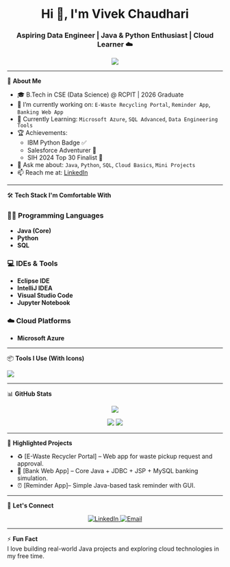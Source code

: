 <h1 align="center">Hi 👋, I'm Vivek Chaudhari</h1>
<h3 align="center">Aspiring Data Engineer | Java & Python Enthusiast | Cloud Learner ☁️</h3>

<p align="center">
  <img src="https://readme-typing-svg.herokuapp.com?font=Fira+Code&duration=4000&pause=1000&color=1DB5F0&width=435&lines=Core+Java+%7C+Python+%7C+SQL;Azure+%7C+VS+Code+%7C+Eclipse+%7C+Jupyter;Aspiring+Data+Engineer+%7C+Cloud+Explorer+%7C+Problem+Solver" />
</p>

---

🌟 **About Me**

- 🎓 B.Tech in CSE (Data Science) @ RCPIT | 2026 Graduate  
- 🔭 I’m currently working on: `E-Waste Recycling Portal`, `Reminder App`, `Banking Web App`  
- 🧠 Currently Learning: `Microsoft Azure`, `SQL Advanced`, `Data Engineering Tools`  
- 🏆 Achievements:
  - IBM Python Badge ✅  
  - Salesforce Adventurer 🧭  
  - SIH 2024 Top 30 Finalist 🏅  
- 💬 Ask me about: `Java`, `Python`, `SQL`, `Cloud Basics`, `Mini Projects`  
- 📫 Reach me at: [LinkedIn]( https://www.linkedin.com/in/vivek-chaudhari-a033b6259?utm_source=share&utm_campaign=share_via&utm_content=profile&utm_medium=android_app)

---

🛠️ **Tech Stack I'm Comfortable With**

### 👨‍💻 Programming Languages
- **Java (Core)**
- **Python**
- **SQL**

### 💻 IDEs & Tools
- **Eclipse IDE**
- **IntelliJ IDEA**
- **Visual Studio Code**
- **Jupyter Notebook**

### ☁️ Cloud Platforms
- **Microsoft Azure**

---

📦 **Tools I Use (With Icons)**

<p align="left">
  <img src="https://skillicons.dev/icons?i=java,python,mysql,azure,vscode,eclipse,intellij,jupyter" />
</p>

---

📊 **GitHub Stats**

<p align="center">
  <img src="https://github-readme-streak-stats.herokuapp.com?user=Vivek-chaudhari&theme=tokyonight" />
</p>

<p align="center">
  <img src="https://github-readme-stats.vercel.app/api?username=Vivek-chaudhari&show_icons=true&theme=github_dark" />
  <img src="https://github-readme-stats.vercel.app/api/top-langs/?username=Vivek-chaudhari&layout=compact&theme=github_dark" />
</p>

---

🚀 **Highlighted Projects**

- ♻️ [E-Waste Recycler Portal] – Web app for waste pickup request and approval.
- 🏦 [Bank Web App] – Core Java + JDBC + JSP + MySQL banking simulation.
- ⏰ [Reminder App]– Simple Java-based task reminder with GUI.


---

📢 **Let's Connect**

<p align="center">
  <a href="https://www.linkedin.com/in/vivek-chaudhari-a033b6259?utm_source=share&utm_campaign=share_via&utm_content=profile&utm_medium=android_app   " target="_blank">
    <img alt="LinkedIn" src="https://img.shields.io/badge/-LinkedIn-blue?style=for-the-badge&logo=linkedin&logoColor=white" />
  </a>
  <a href="mailto:chaudharivivek2004@gmail.com" target="_blank">
    <img alt="Email" src="https://img.shields.io/badge/-Gmail-red?style=for-the-badge&logo=gmail&logoColor=white" />
  </a>
</p>

---

⚡ **Fun Fact**  
I love building real-world Java projects and exploring cloud technologies in my free time.

